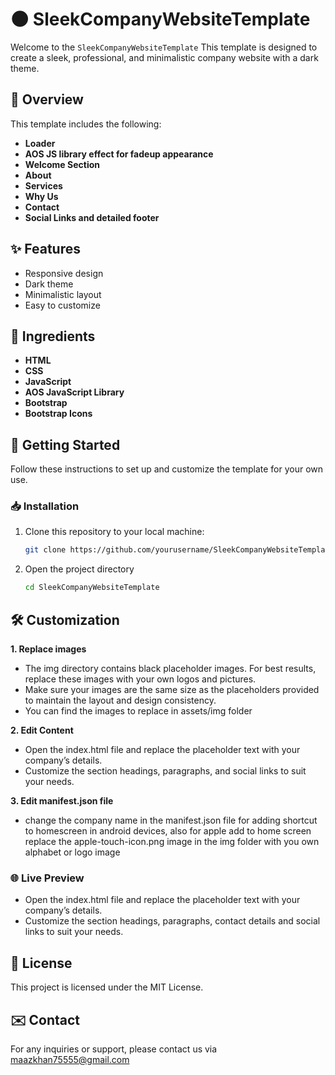 # 🌑 SleekCompanyWebsiteTemplate


Welcome to the `SleekCompanyWebsiteTemplate`
This template is designed to create a sleek, professional, and minimalistic company website with a dark theme.

## 📖 Overview

This template includes the following:
- **Loader**
- **AOS JS library effect for fadeup appearance**
- **Welcome Section**
- **About**
- **Services**
- **Why Us**
- **Contact**
- **Social Links and detailed footer**

## ✨ Features
- Responsive design
- Dark theme
- Minimalistic layout
- Easy to customize

## 🧪 Ingredients

- **HTML**
- **CSS**
- **JavaScript**
- **AOS JavaScript Library**
- **Bootstrap**
- **Bootstrap Icons**

## 🚀 Getting Started

Follow these instructions to set up and customize the template for your own use.

### 📥 Installation

1. Clone this repository to your local machine:
   ```bash
   git clone https://github.com/yourusername/SleekCompanyWebsiteTemplate.git
   ```
2. Open the project directory
   ```bash
   cd SleekCompanyWebsiteTemplate
   ```
## 🛠️ Customization

**1. Replace images**
- The img directory contains black placeholder images. For best results, replace these images with your own logos and pictures.
- Make sure your images are the same size as the placeholders provided to maintain the layout and design consistency.
- You can find the images to replace in assets/img folder


**2. Edit Content**
- Open the index.html file and replace the placeholder text with your company’s details.
- Customize the section headings, paragraphs, and social links to suit your needs.

**3. Edit manifest.json file**
- change the company name in the manifest.json file for adding shortcut to homescreen in android devices, also for apple add to home screen replace the apple-touch-icon.png image in the img folder with you own alphabet or logo image

### 🌐 Live Preview
- Open the index.html file and replace the placeholder text with your company’s details.
- Customize the section headings, paragraphs, contact details and social links to suit your needs.

## 📄 License
This project is licensed under the MIT License.

## ✉️ Contact
For any inquiries or support, please contact us via maazkhan75555@gmail.com
